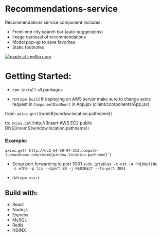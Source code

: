 # Recommendations-service

Recommendations service component includes:
- Front-end city search bar (auto-suggestions)
- Image carousel of recommendations
- Modal pop-up to save favorites
- Static footnotes

<a href="https://imgflip.com/gif/2yiis2"><img src="https://i.imgflip.com/2yiis2.gif" title="made at imgflip.com"/></a>

# Getting Started:

- `npm install` all packages

- run `npm build`
If deploying on AWS server make sure to change axios request in `ComponentDidMount` in App.jsx (client/components/App.jsx)

from: 
`axios.get(`/room${window.location.pathname}`) `

to:
`axios.get(`http://[Insert AWS EC2 public DNS]/room${window.location.pathname}`) `

### Example:
`` axios.get(`http://ec2-54-90-97-213.compute-1.amazonaws.com/room${window.location.pathname}`) ``

- Setup port forwarding to port 3001
`sudo iptables -t nat -A PREROUTING -i eth0 -p tcp --dport 80 -j REDIRECT --to-port 3001`

- run `npm start`

## Build with: 
- React 
- Node.js
- Express
- MySQL
- Redis
- NGINX
